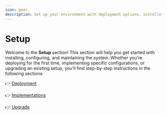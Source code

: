 ```yaml
---
icon: gear
description: Set up your environment with deployment options, installation guides and more.
---
```


# Setup

Welcome to the **Setup** section! This section will help you get started with installing, configuring, and maintaining the system. Whether you’re deploying for the first time, implementing specific configurations, or upgrading an existing setup, you’ll find step-by-step instructions in the following sections:

👉 [Deployment](https://docs.mosip.io/1.2.0/setup/deploymentnew)

👉 [Implementations ](https://docs.mosip.io/1.2.0/setup/implementations)

👉 [Upgrade ](https://docs.mosip.io/1.2.0/setup/upgrade)
